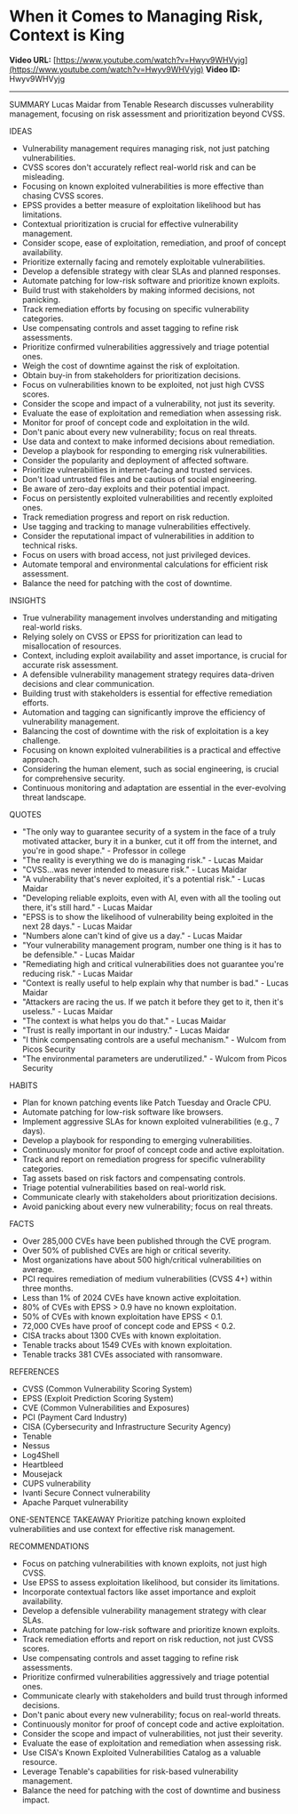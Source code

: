 # When it Comes to Managing Risk, Context is King

**Video URL:** [https://www.youtube.com/watch?v=Hwyv9WHVyjg](https://www.youtube.com/watch?v=Hwyv9WHVyjg)
**Video ID:** Hwyv9WHVyjg

---

SUMMARY
Lucas Maidar from Tenable Research discusses vulnerability management, focusing on risk assessment and prioritization beyond CVSS.

IDEAS
* Vulnerability management requires managing risk, not just patching vulnerabilities.
* CVSS scores don't accurately reflect real-world risk and can be misleading.
* Focusing on known exploited vulnerabilities is more effective than chasing CVSS scores.
* EPSS provides a better measure of exploitation likelihood but has limitations.
* Contextual prioritization is crucial for effective vulnerability management.
* Consider scope, ease of exploitation, remediation, and proof of concept availability.
* Prioritize externally facing and remotely exploitable vulnerabilities.
* Develop a defensible strategy with clear SLAs and planned responses.
* Automate patching for low-risk software and prioritize known exploits.
* Build trust with stakeholders by making informed decisions, not panicking.
* Track remediation efforts by focusing on specific vulnerability categories.
* Use compensating controls and asset tagging to refine risk assessments.
* Prioritize confirmed vulnerabilities aggressively and triage potential ones.
* Weigh the cost of downtime against the risk of exploitation.
* Obtain buy-in from stakeholders for prioritization decisions.
* Focus on vulnerabilities known to be exploited, not just high CVSS scores.
* Consider the scope and impact of a vulnerability, not just its severity.
* Evaluate the ease of exploitation and remediation when assessing risk.
* Monitor for proof of concept code and exploitation in the wild.
* Don't panic about every new vulnerability; focus on real threats.
* Use data and context to make informed decisions about remediation.
* Develop a playbook for responding to emerging risk vulnerabilities.
* Consider the popularity and deployment of affected software.
* Prioritize vulnerabilities in internet-facing and trusted services.
* Don't load untrusted files and be cautious of social engineering.
* Be aware of zero-day exploits and their potential impact.
* Focus on persistently exploited vulnerabilities and recently exploited ones.
* Track remediation progress and report on risk reduction.
* Use tagging and tracking to manage vulnerabilities effectively.
* Consider the reputational impact of vulnerabilities in addition to technical risks.
* Focus on users with broad access, not just privileged devices.
* Automate temporal and environmental calculations for efficient risk assessment.
* Balance the need for patching with the cost of downtime.

INSIGHTS
* True vulnerability management involves understanding and mitigating real-world risks.
* Relying solely on CVSS or EPSS for prioritization can lead to misallocation of resources.
* Context, including exploit availability and asset importance, is crucial for accurate risk assessment.
* A defensible vulnerability management strategy requires data-driven decisions and clear communication.
* Building trust with stakeholders is essential for effective remediation efforts.
* Automation and tagging can significantly improve the efficiency of vulnerability management.
* Balancing the cost of downtime with the risk of exploitation is a key challenge.
* Focusing on known exploited vulnerabilities is a practical and effective approach.
* Considering the human element, such as social engineering, is crucial for comprehensive security.
* Continuous monitoring and adaptation are essential in the ever-evolving threat landscape.

QUOTES
* "The only way to guarantee security of a system in the face of a truly motivated attacker, bury it in a bunker, cut it off from the internet, and you're in good shape." - Professor in college
* "The reality is everything we do is managing risk." - Lucas Maidar
* "CVSS...was never intended to measure risk." - Lucas Maidar
* "A vulnerability that's never exploited, it's a potential risk." - Lucas Maidar
* "Developing reliable exploits, even with AI, even with all the tooling out there, it's still hard." - Lucas Maidar
* "EPSS is to show the likelihood of vulnerability being exploited in the next 28 days." - Lucas Maidar
* "Numbers alone can't kind of give us a day." - Lucas Maidar
* "Your vulnerability management program, number one thing is it has to be defensible." - Lucas Maidar
* "Remediating high and critical vulnerabilities does not guarantee you're reducing risk." - Lucas Maidar
* "Context is really useful to help explain why that number is bad." - Lucas Maidar
* "Attackers are racing the us. If we patch it before they get to it, then it's useless." - Lucas Maidar
* "The context is what helps you do that." - Lucas Maidar
* "Trust is really important in our industry." - Lucas Maidar
* "I think compensating controls are a useful mechanism." - Wulcom from Picos Security
* "The environmental parameters are underutilized." - Wulcom from Picos Security

HABITS
* Plan for known patching events like Patch Tuesday and Oracle CPU.
* Automate patching for low-risk software like browsers.
* Implement aggressive SLAs for known exploited vulnerabilities (e.g., 7 days).
* Develop a playbook for responding to emerging vulnerabilities.
* Continuously monitor for proof of concept code and active exploitation.
* Track and report on remediation progress for specific vulnerability categories.
* Tag assets based on risk factors and compensating controls.
* Triage potential vulnerabilities based on real-world risk.
* Communicate clearly with stakeholders about prioritization decisions.
* Avoid panicking about every new vulnerability; focus on real threats.

FACTS
* Over 285,000 CVEs have been published through the CVE program.
* Over 50% of published CVEs are high or critical severity.
* Most organizations have about 500 high/critical vulnerabilities on average.
* PCI requires remediation of medium vulnerabilities (CVSS 4+) within three months.
* Less than 1% of 2024 CVEs have known active exploitation.
* 80% of CVEs with EPSS > 0.9 have no known exploitation.
* 50% of CVEs with known exploitation have EPSS < 0.1.
* 72,000 CVEs have proof of concept code and EPSS < 0.2.
* CISA tracks about 1300 CVEs with known exploitation.
* Tenable tracks about 1549 CVEs with known exploitation.
* Tenable tracks 381 CVEs associated with ransomware.

REFERENCES
* CVSS (Common Vulnerability Scoring System)
* EPSS (Exploit Prediction Scoring System)
* CVE (Common Vulnerabilities and Exposures)
* PCI (Payment Card Industry)
* CISA (Cybersecurity and Infrastructure Security Agency)
* Tenable
* Nessus
* Log4Shell
* Heartbleed
* Mousejack
* CUPS vulnerability
* Ivanti Secure Connect vulnerability
* Apache Parquet vulnerability

ONE-SENTENCE TAKEAWAY
Prioritize patching known exploited vulnerabilities and use context for effective risk management.

RECOMMENDATIONS
* Focus on patching vulnerabilities with known exploits, not just high CVSS.
* Use EPSS to assess exploitation likelihood, but consider its limitations.
* Incorporate contextual factors like asset importance and exploit availability.
* Develop a defensible vulnerability management strategy with clear SLAs.
* Automate patching for low-risk software and prioritize known exploits.
* Track remediation efforts and report on risk reduction, not just CVSS scores.
* Use compensating controls and asset tagging to refine risk assessments.
* Prioritize confirmed vulnerabilities aggressively and triage potential ones.
* Communicate clearly with stakeholders and build trust through informed decisions.
* Don't panic about every new vulnerability; focus on real-world threats.
* Continuously monitor for proof of concept code and active exploitation.
* Consider the scope and impact of vulnerabilities, not just their severity.
* Evaluate the ease of exploitation and remediation when assessing risk.
* Use CISA's Known Exploited Vulnerabilities Catalog as a valuable resource.
* Leverage Tenable's capabilities for risk-based vulnerability management.
* Balance the need for patching with the cost of downtime and business impact.
